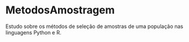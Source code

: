 # MetodosAmostragem
Estudo sobre os métodos de seleção de amostras de uma população nas linguagens Python e R.

